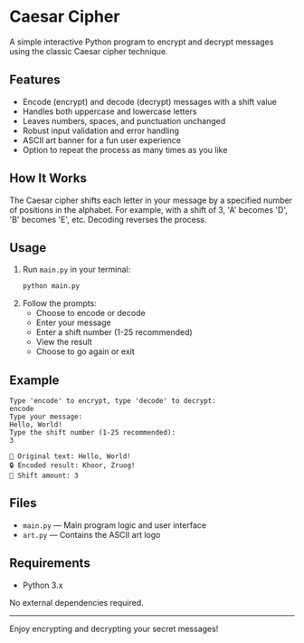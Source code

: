 
# Caesar Cipher

A simple interactive Python program to encrypt and decrypt messages using the classic Caesar cipher technique.

## Features
- Encode (encrypt) and decode (decrypt) messages with a shift value
- Handles both uppercase and lowercase letters
- Leaves numbers, spaces, and punctuation unchanged
- Robust input validation and error handling
- ASCII art banner for a fun user experience
- Option to repeat the process as many times as you like

## How It Works
The Caesar cipher shifts each letter in your message by a specified number of positions in the alphabet. For example, with a shift of 3, 'A' becomes 'D', 'B' becomes 'E', etc. Decoding reverses the process.

## Usage
1. Run `main.py` in your terminal:
	```bash
	python main.py
	```
2. Follow the prompts:
	- Choose to encode or decode
	- Enter your message
	- Enter a shift number (1-25 recommended)
	- View the result
	- Choose to go again or exit

## Example
```
Type 'encode' to encrypt, type 'decode' to decrypt:
encode
Type your message:
Hello, World!
Type the shift number (1-25 recommended):
3

📝 Original text: Hello, World!
🔒 Encoded result: Khoor, Zruog!
🔄 Shift amount: 3
```

## Files
- `main.py` — Main program logic and user interface
- `art.py` — Contains the ASCII art logo

## Requirements
- Python 3.x

No external dependencies required.

---

Enjoy encrypting and decrypting your secret messages!
